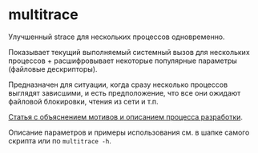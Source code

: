 multitrace
==========

Улучшенный strace для нескольких процессов одновременно.

Показывает текущий выполняемый системный вызов для нескольких процессов + расшифровывает некоторые популярные параметры (файловые дескрипторы).

Предназначен для ситуации, когда сразу несколько процессов выглядят зависшими, и есть предположение, 
что все они ожидают файловой блокировки, чтения из сети и т.п.

[Статья с объяснением мотивов и описанием процесса разработки](http://pragmaticperl.com/issues/19/pragmaticperl-19-постепенная-автоматизация-в-примерах.html).

Описание параметров и примеры использования см. в шапке самого скрипта или по `multitrace -h`.

